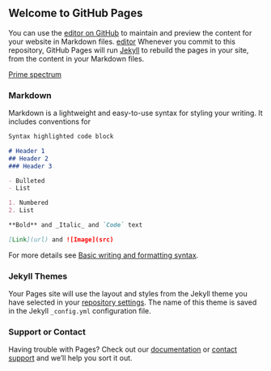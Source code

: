 ## Welcome to GitHub Pages


You can use the [editor on GitHub](https://github.com/Sahil-Karawade/Sahil-Karawade.github.io/edit/main/README.md) to maintain and preview the content for your website in Markdown files.
[editor](https://github.com/Sahil-Karawade/Sahil-Karawade.github.io/blob/a76858ed338f762414c3e284489aa66676193154/README.md)
Whenever you commit to this repository, GitHub Pages will run [Jekyll](https://jekyllrb.com/) to rebuild the pages in your site, from the content in your Markdown files.

[Prime spectrum](https://sahil-karawade.github.io/primespectrum.html)
### Markdown

Markdown is a lightweight and easy-to-use syntax for styling your writing. It includes conventions for

```markdown
Syntax highlighted code block

# Header 1
## Header 2
### Header 3

- Bulleted
- List

1. Numbered
2. List

**Bold** and _Italic_ and `Code` text

[Link](url) and ![Image](src)
```

For more details see [Basic writing and formatting syntax](https://docs.github.com/en/github/writing-on-github/getting-started-with-writing-and-formatting-on-github/basic-writing-and-formatting-syntax).

### Jekyll Themes

Your Pages site will use the layout and styles from the Jekyll theme you have selected in your [repository settings](https://github.com/Sahil-Karawade/Sahil-Karawade.github.io/settings/pages). The name of this theme is saved in the Jekyll `_config.yml` configuration file.

### Support or Contact

Having trouble with Pages? Check out our [documentation](https://docs.github.com/categories/github-pages-basics/) or [contact support](https://support.github.com/contact) and we’ll help you sort it out.
